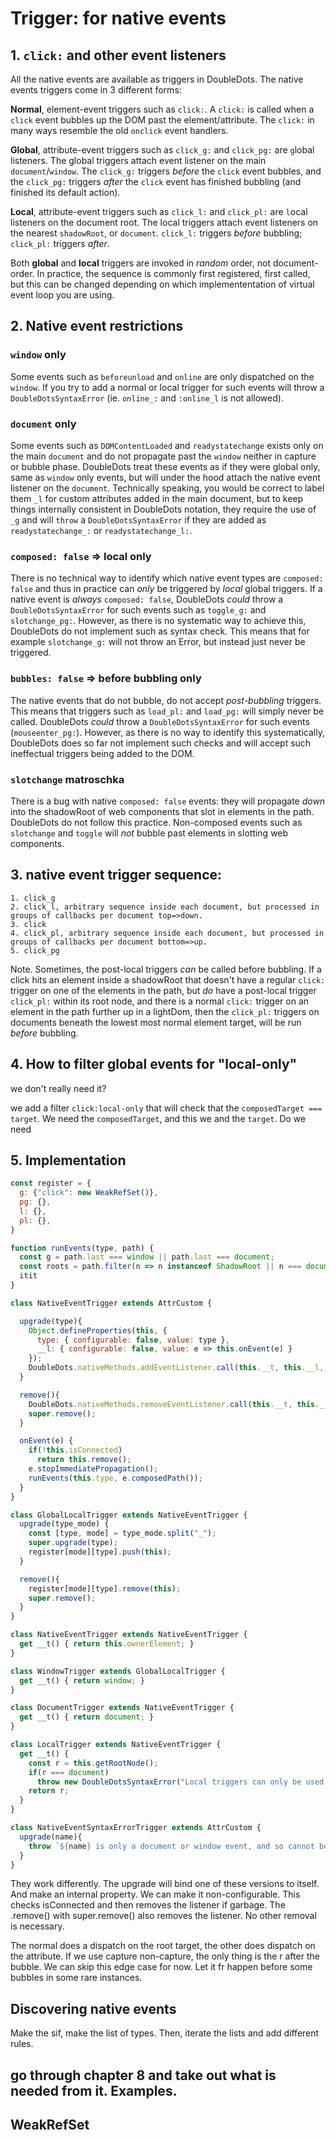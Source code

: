 # Trigger: for native events

## 1. `click:` and other event listeners

All the native events are available as triggers in DoubleDots. The native events triggers come in 3 different forms:

**Normal**, element-event triggers such as `click:`. A `click:` is called when a `click` event bubbles up the DOM past the element/attribute. The `click:` in many ways resemble the old `onclick` event handlers.

**Global**, attribute-event triggers such as `click_g:` and `click_pg:` are `g`lobal listeners. The global triggers attach event listener on the main `document`/`window`. The `click_g:` triggers *before* the `click` event bubbles, and the `click_pg:` triggers *after* the `click` event has finished bubbling (and finished its default action).

**Local**, attribute-event triggers such as `click_l:` and `click_pl:` are `l`ocal listeners on the document root. The local triggers attach event listeners on the nearest `shadowRoot`, or `document`. `click_l:` triggers *before* bubbling; `click_pl:` triggers *after*.

Both **global** and **local** triggers are invoked in *random* order, not document-order. In practice, the sequence is commonly first registered, first called, but this can be changed depending on which implemententation of virtual event loop you are using.

## 2. Native event restrictions

### `window` only

Some events such as `beforeunload` and `online` are only dispatched on the `window`. If you try to add a normal or local trigger for such events will throw a `DoubleDotsSyntaxError` (ie. `online_:` and `:online_l` is not allowed).

### `document` only 

Some events such as `DOMContentLoaded` and `readystatechange` exists only on the main `document` and do not propagate past the `window` neither in capture or bubble phase. DoubleDots treat these events as if they were global only, same as `window` only events, but will under the hood attach the native event listener on the `document`. Technically speaking, you would be correct to label them `_l` for custom attributes added in the main document, but to keep things internally consistent in DoubleDots notation, they require the use of `_g` and will `throw` a `DoubleDotsSyntaxError` if they are added as `readystatechange_:` or `readystatechange_l:`.

### `composed: false` => local only

There is no technical way to identify which native event types are `composed: false` and thus in practice can *only* be triggered by *local* global triggers. If a native event is *always* `composed: false`, DoubleDots *could* throw a `DoubleDotsSyntaxError` for such events such as `toggle_g:` and `slotchange_pg:`. However, as there is no systematic way to achieve this, DoubleDots do not implement such as syntax check. This means that for example `slotchange_g:` will not throw an Error, but instead just never be triggered.

### `bubbles: false` => before bubbling only

The native events that do not bubble, do not accept *post-bubbling* triggers. This means that triggers such as `load_pl:` and `load_pg:` will simply never be called. DoubleDots *could* throw a `DoubleDotsSyntaxError` for such events (`mouseenter_pg:`). However, as there is no way to identify this systematically, DoubleDots does so far not implement such checks and will accept such ineffectual triggers being added to the DOM.

### `slotchange` matroschka

There is a bug with native `composed: false` events: they will propagate *down* into the shadowRoot of web components that slot in elements in the path. DoubleDots do not follow this practice. Non-composed events such as `slotchange` and `toggle` will *not* bubble past elements in slotting web components.

## 3. native event trigger sequence:

```
1. click_g
2. click_l, arbitrary sequence inside each document, but processed in groups of callbacks per document top=>down.
3. click
4. click_pl, arbitrary sequence inside each document, but processed in groups of callbacks per document bottom=>up.
5. click_pg 
```

Note. Sometimes, the post-local triggers *can* be called before bubbling. If a click hits an element inside a shadowRoot that doesn't have a regular `click:` trigger on one of the elements in the path, but *do*  have a post-local trigger `click_pl:` within its root node, and there is a normal `click:` trigger on an element in the path further up in a lightDom, then the `click_pl:` triggers on documents beneath the lowest most normal element target, will be run *before* bubbling.

## 4. How to filter global events for "local-only"

we don't really need it?

we add a filter `click:local-only` that will check that the `composedTarget === target`. We need the `composedTarget`, and this we  and the `target`. Do we need 


## 5. Implementation

```js
const register = {
  g: {"click": new WeakRefSet()},
  pg: {},
  l: {},
  pl: {},
}

function runEvents(type, path) {
  const g = path.last === window || path.last === document;
  const roots = path.filter(n => n instanceof ShadowRoot || n === document);
  itit  
}

class NativeEventTrigger extends AttrCustom {

  upgrade(type){
    Object.defineProperties(this, {
      type: { configurable: false, value: type },
      __l: { configurable: false, value: e => this.onEvent(e) }
    });
    DoubleDots.nativeMethods.addEventListener.call(this.__t, this.__l, true);
  }

  remove(){
    DoubleDots.nativeMethods.removeEventListener.call(this.__t, this.__l, true);
    super.remove();
  }

  onEvent(e) {
    if(!this.isConnected)
      return this.remove();
    e.stopImmediatePropagation();
    runEvents(this.type, e.composedPath());
  }
}

class GlobalLocalTrigger extends NativeEventTrigger {
  upgrade(type_mode) {
    const [type, mode] = type_mode.split("_");
    super.upgrade(type);
    register[mode][type].push(this);
  }

  remove(){
    register[mode][type].remove(this);
    super.remove();
  }
}

class NativeEventTrigger extends NativeEventTrigger {
  get __t() { return this.ownerElement; }
}

class WindowTrigger extends GlobalLocalTrigger {
  get __t() { return window; }
}

class DocumentTrigger extends NativeEventTrigger {
  get __t() { return document; }
}

class LocalTrigger extends NativeEventTrigger {
  get __t() { 
    const r = this.getRootNode();
    if(r === document)
      throw new DoubleDotsSyntaxError("Local triggers can only be used inside shadowRoots. In the main document, you must use ${this.type}_g or ${this.type}_pg.");
    return r;
  }
}

class NativeEventSyntaxErrorTrigger extends AttrCustom {
  upgrade(name){
    throw `${name} is only a document or window event, and so cannot be listened for on the element itself.`;
  }
}
```

They work differently. The upgrade will bind one of these versions to itself. And make an internal property. We can make it non-configurable. This checks isConnected and then removes the listener if garbage. The .remove() with super.remove() also removes the listener. No other removal is necessary.

The normal does a dispatch on the root target, the other does dispatch on the attribute. If we use capture non-capture, the only thing is the r after the bubble. We can skip this edge case for now. Let it fr happen before some bubbles in some rare instances.

## Discovering native events

Make the sif, make the list of types. Then, iterate the lists and add different rules.


## go through chapter 8 and take out what is needed from it. Examples.


## WeakRefSet